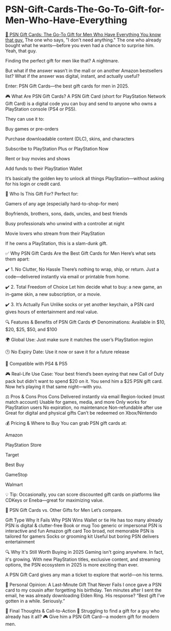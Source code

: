 # PSN-Gift-Cards-The-Go-To-Gift-for-Men-Who-Have-Everything

[🎁 PSN Gift Cards: The Go-To Gift for Men Who Have Everything
You know that guy.](https://webfasters.com/)
The one who says, "I don't need anything."
The one who already bought what he wants—before you even had a chance to surprise him.
Yeah, that guy.

Finding the perfect gift for men like that? A nightmare.

But what if the answer wasn’t in the mall or on another Amazon bestsellers list?
What if the answer was digital, instant, and actually useful?

Enter: PSN Gift Cards—the best gift cards for men in 2025.

🎮 What Are PSN Gift Cards?
A PSN Gift Card (short for PlayStation Network Gift Card) is a digital code you can buy and send to anyone who owns a PlayStation console (PS4 or PS5).

They can use it to:

Buy games or pre-orders

Purchase downloadable content (DLC), skins, and characters

Subscribe to PlayStation Plus or PlayStation Now

Rent or buy movies and shows

Add funds to their PlayStation Wallet

It’s basically the golden key to unlock all things PlayStation—without asking for his login or credit card.

🧔 Who Is This Gift For?
Perfect for:

Gamers of any age (especially hard-to-shop-for men)

Boyfriends, brothers, sons, dads, uncles, and best friends

Busy professionals who unwind with a controller at night

Movie lovers who stream from their PlayStation

If he owns a PlayStation, this is a slam-dunk gift.

✅ Why PSN Gift Cards Are the Best Gift Cards for Men
Here’s what sets them apart:

✔️ 1. No Clutter, No Hassle
There’s nothing to wrap, ship, or return.
Just a code—delivered instantly via email or printable from home.

✔️ 2. Total Freedom of Choice
Let him decide what to buy: a new game, an in-game skin, a new subscription, or a movie.

✔️ 3. It’s Actually Fun
Unlike socks or yet another keychain, a PSN card gives hours of entertainment and real value.

🔍 Features & Benefits of PSN Gift Cards
💳 Denominations: Available in $10, $20, $25, $50, and $100

🌍 Global Use: Just make sure it matches the user’s PlayStation region

🕒 No Expiry Date: Use it now or save it for a future release

📲 Compatible with PS4 & PS5

🎮 Real-Life Use Case:
Your best friend’s been eyeing that new Call of Duty pack but didn’t want to spend $20 on it.
You send him a $25 PSN gift card.
Now he’s playing it that same night—with you.

⚖️ Pros & Cons
Pros	Cons
Delivered instantly via email	Region-locked (must match account)
Usable for games, media, and more	Only works for PlayStation users
No expiration, no maintenance	Non-refundable after use
Great for digital and physical gifts	Can’t be redeemed on Xbox/Nintendo

💰 Pricing & Where to Buy
You can grab PSN gift cards at:

Amazon

PlayStation Store

Target

Best Buy

GameStop

Walmart

💡 Tip: Occasionally, you can score discounted gift cards on platforms like CDKeys or Eneba—great for maximizing value.

🥇 PSN Gift Cards vs. Other Gifts for Men
Let’s compare.

Gift Type	Why It Fails	Why PSN Wins
Wallet or tie	He has too many already	PSN is digital & clutter-free
Book or mug	Too generic or impersonal	PSN is interactive and fun
Amazon gift card	Too broad, not memorable	PSN is tailored for gamers
Socks or grooming kit	Useful but boring	PSN delivers entertainment

🔍 Why It's Still Worth Buying in 2025
Gaming isn't going anywhere. In fact, it's growing.
With new PlayStation titles, exclusive content, and streaming options, the PSN ecosystem in 2025 is more exciting than ever.

A PSN Gift Card gives any man a ticket to explore that world—on his terms.

🙋 Personal Opinion: A Last-Minute Gift That Never Fails
I once gave a PSN card to my cousin after forgetting his birthday.
Ten minutes after I sent the email, he was already downloading Elden Ring.
His response? “Best gift I’ve gotten in a while. Seriously.”

🚀 Final Thoughts & Call-to-Action
🎯 Struggling to find a gift for a guy who already has it all?
🎮 Give him a PSN Gift Card—a modern gift for modern men.

